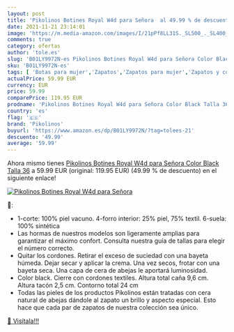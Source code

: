 ```yaml
---
layout: post
title: 'Pikolinos Botines Royal W4d para Señora  al 49.99 % de descuento'
date: 2021-11-21 23:14:01
image: 'https://m.media-amazon.com/images/I/21pPf8LL31S._SL500_._SL400_.jpg'
comments: true
category: ofertas
author: 'tole.es'
slug: 'B01LY9972N-es Pikolinos Botines Royal W4d para Señora Color Black Talla 36'
sku: 'B01LY9972N-es'
tags: [ 'Botas para mujer','Zapatos','Zapatos para mujer','Zapatos y complementos','botines','pikolinos', ]
actualPrice: 59.99 EUR
currency: EUR
price: 59.99
comparePrice: 119.95 EUR
prodname: 'Pikolinos Botines Royal W4d para Señora Color Black Talla 36'
country: 'es'
flag: '🇪🇸'
brand: 'Pikolinos'
buyurl: 'https://www.amazon.es/dp/B01LY9972N/?tag=tolees-21'
descuento: '49.99'
average: '59.99'
---
```


Ahora mismo tienes [Pikolinos Botines Royal W4d para Señora Color Black Talla 36](https://www.amazon.es/dp/B01LY9972N/?tag=tolees-21) a 59.99 EUR (original: 119.95 EUR) (49.99 %  de descuento) en el siguiente enlace!

[![Pikolinos Botines Royal W4d para Señora ](https://m.media-amazon.com/images/I/21pPf8LL31S._SL500_._SL400_.jpg)](https://www.amazon.es/dp/B01LY9972N/?tag=tolees-21)

🔎:

- 1-corte: 100% piel vacuno. 4-forro interior: 25% piel, 75% textil. 6-suela: 100% sintética
- Las hormas de nuestros modelos son ligeramente amplias para garantizar el máximo confort. Consulta nuestra guía de tallas para elegir el número correcto.
- Quitar los cordones. Retirar el exceso de suciedad con una bayeta húmeda. Dejar secar y aplicar la crema. Una vez secos, frotar con una bayeta seca. Una capa de cera de abejas le aportará luminosidad.
- Color black. Cierre con cordones textiles. Altura total caña 9,6 cm. Altura tacón 2,5 cm. Contorno total 24 cm
- Todas las pieles de los productos Pikolinos están tratadas con cera natural de abejas dándole al zapato un brillo y aspecto especial. Esto hace que cada par de zapatos de nuestra colección sea único.

[🛒 Visítala!!!](https://www.amazon.es/dp/B01LY9972N/?tag=tolees-21)
